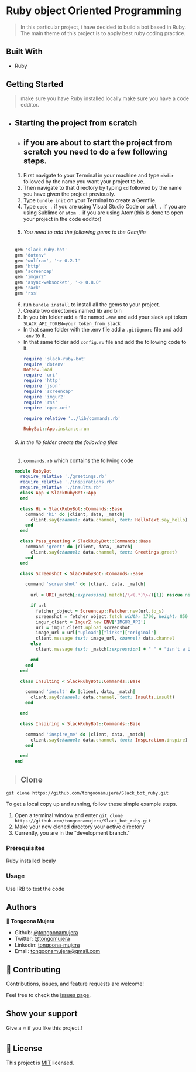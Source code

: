 # Ruby object Oriented Programming

> In this particular project, i have decided to build a bot based in Ruby. The main theme of this project is to apply best ruby coding practice.
## Built With

- Ruby

## Getting Started
> make sure you have Ruby installed locally
> make sure you have a code edditor.
 - ## Starting the project from scratch 
   - ## if you are about to start the project from scratch you need to do a few following steps.
    1. First navigate to your Terminal in your machine and type ```mkdir``` followed by the name you want your project to be.
    2. Then navigate to that directory by typing ```cd``` followed by the name you have given the project previously.
    3. Type ```bundle init``` on your Terminal to create a Gemfile.
    4. Type ```code .``` if you are using Visual Studio Code or ```subl .``` if you are using Sublime  or ```atom .``` if you are using Atom(this is done to open your project in the code edditor)
    5. ###### You need to add the following gems to the Gemfile
     ```ruby
     gem 'slack-ruby-bot'
     gem 'dotenv'
     gem 'wolfram', '~> 0.2.1'
     gem 'http'
     gem 'screencap'
     gem 'imgur2'
     gem 'async-websocket', '~> 0.8.0'
     gem 'rack'
     gem 'rss'
     ```
    6. run ```bundle install``` to install all the gems to your project.
    7. Create two directories named lib and bin
    8. In you bin folder add a file named ```.env``` and add your slack api token ```SLACK_API_TOKEN=your_token_from_slack```
     - In that same folder with the .env file add a ```.gitignore``` file and add ```.env``` to it. <br>
     - In that same folder add ``config.ru`` file and add the following code to it. <br>
       ```ruby
       require 'slack-ruby-bot'
       require 'dotenv'
       Dotenv.load
       require 'uri'
       require 'http'
       require 'json'
       require 'screencap'
       require 'imgur2'
       require 'rss'
       require 'open-uri'

       require_relative '../lib/commands.rb'

       RubyBot::App.instance.run
       ```
    ###### 9. in the lib folder create the following files
      1. `commands.rb` which contains the follwing code <br>
      ```ruby
      module RubyBot
        require_relative './greetings.rb'
        require_relative './inspirations.rb'
        require_relative './insults.rb'
        class App < SlackRubyBot::App
        end

        class Hi < SlackRubyBot::Commands::Base
          command 'hi' do |client, data, _match|
            client.say(channel: data.channel, text: HelloText.say_hello)
          end
        end

        class Pass_greeting < SlackRubyBot::Commands::Base
          command 'greet' do |client, data, _match|
            client.say(channel: data.channel, text: Greetings.greet)
          end
        end

        class Screenshot < SlackRubyBot::Commands::Base

          command 'screenshot' do |client, data, _match|
            
            url = URI(_match[:expression].match(/\<(.*)\>/)[1]) rescue nil

            if url
              fetcher_object = Screencap::Fetcher.new(url.to_s)
              screenshot = fetcher_object.fetch width: 1700, height: 850
              imgur_client = Imgur2.new ENV['IMGUR_API']
              url = imgur_client.upload screenshot
              image_url = url["upload"]["links"]["original"]
              client.message text: image_url, channel: data.channel
            else
              client.message text: _match[:expression] + " " + "isn't a URL", channel: data.channel

            end
          end
        end

        class Insulting < SlackRubyBot::Commands::Base

          command 'insult' do |client, data, _match|
            client.say(channel: data.channel, text: Insults.insult)
          end

        end

        class Inspiring < SlackRubyBot::Commands::Base

          command 'inspire_me' do |client, data, _match|
            client.say(channel: data.channel, text: Inspiration.inspire)
          end

        end
      end
      ```

>## Clone
```git
git clone https://github.com/tongoonamujera/Slack_bot_ruby.git
```

To get a local copy up and running, follow these simple example steps.


1. Open a terminal window and enter `git clone https://github.com/tongoonamujera/Slack_bot_ruby.git`
2. Make your new cloned directory your active directory
3. Currently, you are in the "development branch."

### Prerequisites

Ruby installed localy

### Usage

Use IRB to test the code

## Authors
👤 **Tongoona Mujera**

- Github: [@tongoonamujera](https://github.com/tongoonamujera)
- Twitter: [@tongomujera](https://twitter.com/tongomujera)
- Linkedin: [tongoona-mujera](https://www.linkedin.com/in/tongoona-mujera-125604162/)
- Email:  tongoonamujera@gmail.com

## 🤝 Contributing

Contributions, issues, and feature requests are welcome!

Feel free to check the [issues page](../../issues/).

## Show your support

Give a ⭐️ if you like this project.!

## 📝 License

This project is [MIT](./MIT.md) licensed.